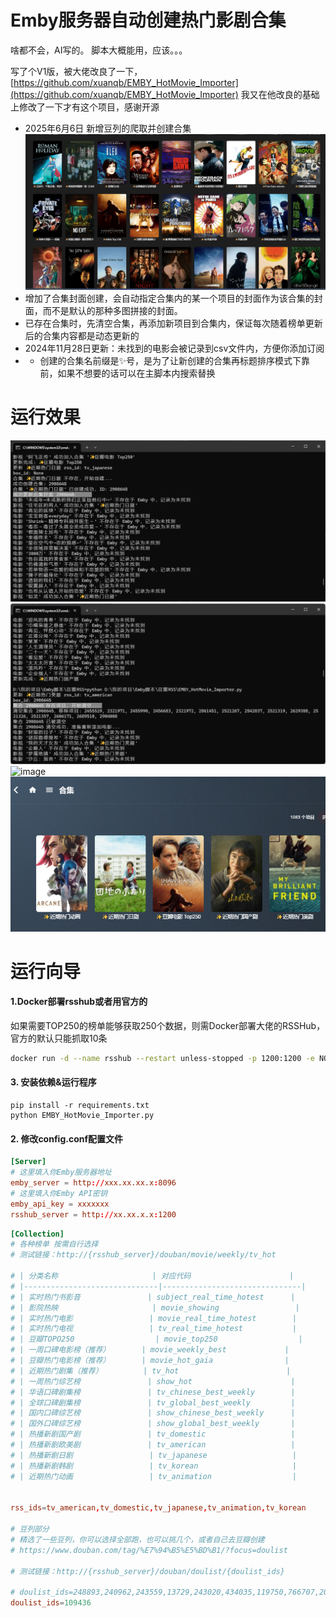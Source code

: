 # Emby服务器自动创建热门影剧合集

啥都不会，AI写的。 脚本大概能用，应该。。。

写了个V1版，被大佬改良了一下， [https://github.com/xuanqb/EMBY_HotMovie_Importer](https://github.com/xuanqb/EMBY_HotMovie_Importer)  我又在他改良的基础上修改了一下才有这个项目，感谢开源

+ 2025年6月6日 新增豆列的爬取并创建合集
  ![image](docs/豆列.png)
+ 增加了合集封面创建，会自动指定合集内的某一个项目的封面作为该合集的封面，而不是默认的那种多图拼接的封面。
+ 已存在合集时，先清空合集，再添加新项目到合集内，保证每次随着榜单更新后的合集内容都是动态更新的
+ 2024年11月28日更新：未找到的电影会被记录到csv文件内，方便你添加订阅
+ - 创建的合集名前缀是✨号，是为了让新创建的合集再标题排序模式下靠前，如果不想要的话可以在主脚本内搜索替换

# 运行效果
![image](docs/创建时.png)
![image](docs/清空合集.png)
![image](https://github.com/user-attachments/assets/20c99f75-2ddb-42a1-a289-6b3a518e9e40)
![image](docs/创建完毕.png)

# 运行向导

#### 1.Docker部署rsshub或者用官方的
如果需要TOP250的榜单能够获取250个数据，则需Docker部署大佬的RSSHub，官方的默认只能抓取10条

``` Bash
docker run -d --name rsshub --restart unless-stopped -p 1200:1200 -e NODE_ENV=production xuanqb/rsshub:latest
```

#### 3. 安装依赖&运行程序
```
pip install -r requirements.txt
python EMBY_HotMovie_Importer.py
```


#### 2. 修改config.conf配置文件
``` conf
[Server]
# 这里填入你Emby服务器地址
emby_server = http://xxx.xx.xx.x:8096
# 这里填入你Emby API密钥
emby_api_key = xxxxxxx
rsshub_server = http://xx.xx.x.x:1200
```

``` conf
[Collection]
# 各种榜单 按需自行选择
# 测试链接：http://{rsshub_server}/douban/movie/weekly/tv_hot

# | 分类名称                     | 对应代码                      |
# |------------------------------|-------------------------------|
# | 实时热门书影音               | subject_real_time_hotest      |
# | 影院热映                     | movie_showing                 |
# | 实时热门电影                 | movie_real_time_hotest        |
# | 实时热门电视                 | tv_real_time_hotest           |
# | 豆瓣TOPO250                  | movie_top250                  |
# | 一周口碑电影榜（推荐）       | movie_weekly_best             |
# | 豆瓣热门电影榜（推荐）       | movie_hot_gaia                |
# | 近期热门剧集（推荐）         | tv_hot                        |
# | 一周热门综艺榜               | show_hot                      |
# | 华语口碑剧集榜               | tv_chinese_best_weekly        |
# | 全球口碑剧集榜               | tv_global_best_weekly         |
# | 国内口碑综艺榜               | show_chinese_best_weekly      |
# | 国外口碑综艺榜               | show_global_best_weekly       |
# | 热播新剧国产剧               | tv_domestic                   |
# | 热播新剧欧美剧               | tv_american                   |
# | 热播新剧日剧                 | tv_japanese                   |
# | 热播新剧韩剧                 | tv_korean                     |
# | 近期热门动画                 | tv_animation                  |


rss_ids=tv_american,tv_domestic,tv_japanese,tv_animation,tv_korean

# 豆列部分
# 精选了一些豆列，你可以选择全部跑，也可以挑几个，或者自己去豆瓣创建
# https://www.douban.com/tag/%E7%94%B5%E5%BD%B1/?focus=doulist

# 测试链接：http://{rsshub_server}/douban/doulist/{doulist_ids}

# doulist_ids=248893,240962,243559,13729,243020,434035,119750,766707,201931,504289,47885,24213,223781,510983,425466,11868,249029,222008,855500,27868,240111,324040,585287,260994,270278,28129,51853,11568,426603,13922,165217,11324,26095,196781,88504,272366,259579,797422,752673,172901,212485,398254,691358,225067,234853,13370,252952,503616,306445,33979,16163,17470,257060,200218,240612,288371,174587,255134,800192,23910,217951,488705,28423,469329,728439,261318,131803,27530,150689,782551,133869,632240,14897,13919,480634,269207,25679,430230,109436,272899,197185,143801,400723,23940,779707,90119,11178,515203,132351,213847,931844,622939,419095,11169,595576,25685,30341,124455,120928,923727,107486,34652,770083,10685,449804,951633,170653,124440,28340,774265,34878,562705,11874,437751,63785,170501
doulist_ids=109436

```

